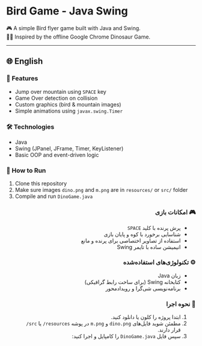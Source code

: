 #  Bird Game - Java Swing

🎮 A simple Bird flyer game built with Java and Swing.  
🏃‍♂️ Inspired by the offline Google Chrome Dinosaur Game.  

---

## 🌐 English

### 🚀 Features
- Jump over mountain using `SPACE` key
- Game Over detection on collision
- Custom graphics (bird & mountain images)
- Simple animations using `javax.swing.Timer`

### 🛠️ Technologies
- Java
- Swing (JPanel, JFrame, Timer, KeyListener)
- Basic OOP and event-driven logic

### 📁 How to Run
1. Clone this repository
2. Make sure images `dino.png` and `m.png` are in `resources/` or `src/` folder
3. Compile and run `DinoGame.java`




<h3 dir="rtl">🎮 امکانات بازی</h3>

<ul dir="rtl">
  <li>پرش پرنده با کلید <code>SPACE</code></li>
  <li>شناسایی برخورد با کوه و پایان بازی</li>
  <li>استفاده از تصاویر اختصاصی برای پرنده و مانع</li>
  <li>انیمیشن ساده با تایمر Swing</li>
</ul>

<h3 dir="rtl">⚙️ تکنولوژی‌های استفاده‌شده</h3>

<ul dir="rtl">
  <li>زبان Java</li>
  <li>کتابخانه Swing (برای ساخت رابط گرافیکی)</li>
  <li>برنامه‌نویسی شی‌گرا و رویدادمحور</li>
</ul>

<h3 dir="rtl">🧪 نحوه اجرا</h3>

<ol dir="rtl">
  <li>ابتدا پروژه را کلون یا دانلود کنید.</li>
  <li>مطمئن شوید فایل‌های <code>dino.png</code> و <code>m.png</code> در پوشه <code>resources/</code> یا <code>src/</code> قرار دارند.</li>
  <li>سپس فایل <code>DinoGame.java</code> را کامپایل و اجرا کنید:</li>
</ol>
